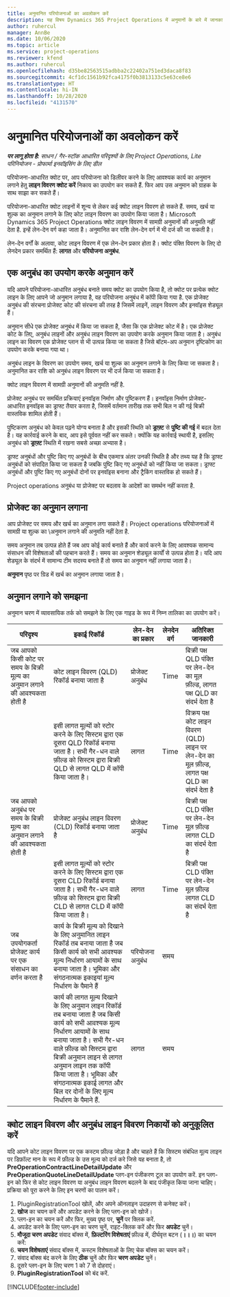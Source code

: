 ```yaml
---
title: अनुमानित परियोजनाओं का अवलोकन करें
description: यह विषय Dynamics 365 Project Operations में अनुमानों के बारे में जानकारी देता है.
author: ruhercul
manager: AnnBe
ms.date: 10/06/2020
ms.topic: article
ms.service: project-operations
ms.reviewer: kfend
ms.author: ruhercul
ms.openlocfilehash: d35be82563515adbba2c22402a751ed3daca8f83
ms.sourcegitcommit: 4cf1dc1561b92fca4175f0b3813133c5e63ce8e6
ms.translationtype: HT
ms.contentlocale: hi-IN
ms.lasthandoff: 10/28/2020
ms.locfileid: "4131570"
---
```

# <a name="estimate-projects-overview"></a>अनुमानित परियोजनाओं का अवलोकन करें

_**पर लागू होता है:** साधन / गैर-स्टॉक आधारित परिदृश्यों के लिए Project Operations, Lite परिनियोजन - प्रोफार्मा इनवॉइसिंग के लिए डील_

परियोजना-आधारित क्वोट पर, आप परियोजना को डिलीवर करने के लिए आवश्यक कार्य का अनुमान लगाने हेतु **लाइन विवरण क्वोट करें** निकाय का उपयोग कर सकते हैं. फिर आप उस अनुमान को ग्राहक के साथ साझा कर सकते हैं।

परियोजना-आधारित क्वोट लाइनों में शून्य से लेकर कई क्वोट लाइन विवरण हो सकते हैं. समय, खर्च या शुल्क का अनुमान लगाने के लिए कोट लाइन विवरण का उपयोग किया जाता है। Microsoft Dynamics 365 Project Operations क्वोट लाइन विवरण में सामग्री अनुमानों की अनुमति नहीं देता है. इन्हें लेन-देन वर्ग कहा जाता है। अनुमानित कर राशि लेन-देन वर्ग में भी दर्ज की जा सकती है।

लेन-देन वर्गों के अलावा, कोट लाइन विवरण में एक लेन-देन प्रकार होता है। क्वोट पंक्ति विवरण के लिए दो लेनदेन प्रकार समर्थित हैं: **लागत** और **परियोजना अनुबंध**.

## <a name="estimate-by-using-a-contract"></a>एक अनुबंध का उपयोग करके अनुमान करें

यदि आपने परियोजना-आधारित अनुबंध बनाते समय क्वोट का उपयोग किया है, तो क्वोट पर प्रत्येक क्वोट लाइन के लिए आपने जो अनुमान लगाया है, वह परियोजना अनुबंध में कॉपी किया गया है. एक प्रोजेक्ट अनुबंध की संरचना प्रोजेक्ट कोट की संरचना की तरह है जिसमें लाइनें, लाइन विवरण और इनवॉइस शेड्यूल हैं।

अनुमान सीधे एक प्रोजेक्ट अनुबंध में किया जा सकता है, जैसा कि एक प्रोजेक्ट कोट में है। एक प्रोजेक्ट कोट के लिए, अनुबंध लाइनों और अनुबंध लाइन विवरण का उपयोग करके अनुमान किया जाता है। अनुबंध लाइन का विवरण एक प्रोजेक्ट प्लान से भी उत्पन्न किया जा सकता है जिसे बॉटम-अप अनुमान दृष्टिकोण का उपयोग करके बनाया गया था।

अनुबंध लाइन के विवरण का उपयोग समय, खर्च या शुल्क का अनुमान लगाने के लिए किया जा सकता है। अनुमानित कर राशि को अनुबंध लाइन विवरण पर भी दर्ज किया जा सकता है।

क्वोट लाइन विवरण में सामग्री अनुमानों की अनुमति नहीं है.

प्रोजेक्ट अनुबंध पर समर्थित प्रक्रियाएं इनवॉइस निर्माण और पुष्टिकरण हैं। इनवॉइस निर्माण प्रोजेक्ट-आधारित इनवॉइस का ड्राफ्ट तैयार करता है, जिसमें वर्तमान तारीख तक सभी बिल न की गई बिक्री वास्तविक शामिल होती हैं।

पुष्टिकरण अनुबंध को केवल पढ़ने योग्य बनाता है और इसकी स्थिति को **ड्राफ़्ट** से **पुष्टि की गई** में बदल देता है। यह कार्रवाई करने के बाद, आप इसे पूर्ववत नहीं कर सकते। क्योंकि यह कार्रवाई स्थायी है, इसलिए अनुबंध को **ड्राफ़्ट** स्थिति में रखना सबसे अच्छा अभ्यास है।

ड्राफ्ट अनुबंधों और पुष्टि किए गए अनुबंधों के बीच एकमात्र अंतर उनकी स्थिति है और तथ्य यह है कि ड्राफ्ट अनुबंधों को संपादित किया जा सकता है जबकि पुष्टि किए गए अनुबंधों को नहीं किया जा सकता। ड्राफ्ट अनुबंधों और पुष्टि किए गए अनुबंधों दोनों पर इनवॉइस बनाना और ट्रैकिंग वास्तविक हो सकते हैं।

Project operations अनुबंध या प्रोजेक्ट पर बदलाव के आदेशों का समर्थन नहीं करता है.

## <a name="estimating-projects"></a>प्रोजेक्ट का अनुमान लगाना

आप प्रोजेक्ट पर समय और खर्च का अनुमान लगा सकते हैं। Project operations परियोजनाओं में सामग्री या शुल्क का \अनुमान लगाने की अनुमति नहीं देता है.

समय अनुमान तब उत्पन्न होते हैं जब आप कोई कार्य बनाते हैं और कार्य करने के लिए आवश्यक सामान्य संसाधन की विशेषताओं की पहचान करते हैं। समय का अनुमान शेड्यूल कार्यों से उत्पन्न होता है। यदि आप शेड्यूल के संदर्भ में सामान्य टीम सदस्य बनाते हैं तो समय का अनुमान नहीं लगाया जाता है।

**अनुमान** पृष्ठ पर ग्रिड में खर्च का अनुमान लगाया जाता है।

## <a name="understanding-estimation"></a>अनुमान लगाने को समझना

अनुमान चरण में व्यावसायिक तर्क को समझने के लिए एक गाइड के रूप में निम्न तालिका का उपयोग करें।

| परिदृश्य                                                                                                                                                                                                                                                                                                                                          | इकाई रिकॉर्ड                                                                                                                                                                                                       | लेन-देन का प्रकार | लेनदेन वर्ग | अतिरिक्त जानकारी                                                            |
|---------------------------------------------------------------------------------------------------------------------------------------------------------------------------------------------------------------------------------------------------------------------------------------------------------------------------------------------------|---------------------------------------------------------------------------------------------------------------------------------------------------------------------------------------------------------------------|------------------|-------------|-----------------------------------------------------------------------------------|
| जब आपको किसी कोट पर समय के बिक्री मूल्य का अनुमान लगाने की आवश्यकता होती है                                                                                                                                                                                                                                                                                    | कोट लाइन विवरण (QLD) रिकॉर्ड बनाया जाता है                                                                                                                                                                               | प्रोजेक्ट अनुबंध | Time        | बिक्री पक्ष QLD पंक्ति पर लेन-देन का मूल फ़ील्ड, लागत पक्ष QLD का संदर्भ देता है |
|                                                                                                                                                                                                                                                                                     | इसी लागत मूल्यों को स्टोर करने के लिए सिस्टम द्वारा एक दूसरा QLD रिकॉर्ड बनाया जाता है। सभी गैर-धन वाले फ़ील्ड को सिस्टम द्वारा बिक्री QLD से लागत QLD में कॉपी किया जाता है।                                                                                                                                                                               | लागत | Time        | विक्रय पक्ष कोट लाइन विवरण (QLD) लाइन पर लेन-देन का मूल फ़ील्ड, लागत पक्ष QLD का संदर्भ देता है |
| जब आपको अनुबंध पर समय के बिक्री मूल्य का अनुमान लगाने की आवश्यकता होती है                                                                                                                                                                                                                                                                                 | प्रोजेक्ट अनुबंध लाइन विवरण (CLD) रिकॉर्ड बनाया जाता है                                                                                                                                                                    | प्रोजेक्ट अनुबंध | Time        | बिक्री पक्ष CLD पंक्ति पर लेन-देन मूल फ़ील्ड लागत CLD का संदर्भ देता है      |
|                                                                                                                                                                                                                                                                                  | इसी लागत मूल्यों को स्टोर करने के लिए सिस्टम द्वारा एक दूसरा CLD रिकॉर्ड बनाया जाता है। सभी गैर-धन वाले फ़ील्ड को सिस्टम द्वारा बिक्री CLD से लागत CLD में कॉपी किया जाता है।                                                                                                                                                                    | लागत | Time        | बिक्री पक्ष CLD पंक्ति पर लेन-देन मूल फ़ील्ड लागत CLD का संदर्भ देता है      |
| जब उपयोगकर्ता प्रोजेक्ट कार्य पर एक संसाधन का वर्णन करता है                                                                                                                                                                                                                                                                                            | कार्य के बिक्री मूल्य को दिखाने के लिए अनुमानित लाइन रिकॉर्ड तब बनाया जाता है जब किसी कार्य को सभी आवश्यक मूल्य निर्धारण आयामों के साथ बनाया जाता है। भूमिका और संगठनात्मक इकाइयां मूल्य निर्धारण के पैमाने हैं | परियोजना अनुबंध | समय        |                                                                                   |
|     | कार्य की लागत मूल्य दिखाने के लिए अनुमान लाइन रिकॉर्ड तब बनाया जाता है जब किसी कार्य को सभी आवश्यक मूल्य निर्धारण आयामों के साथ बनाया जाता है। सभी गैर-धन वाले फ़ील्ड को सिस्टम द्वारा बिक्री अनुमान लाइन से लागत अनुमान लाइन तक कॉपी किया जाता है। भूमिका और संगठनात्मक इकाई लागत और बिल दर दोनों के लिए मूल्य निर्धारण के पैमाने हैं.                                                                                                                                                                                                                | लागत             | समय           |                                                                                   |



## <a name="customize-the-quote-line-detail-and-contract-line-detail-entities"></a>क्वोट लाइन विवरण और अनुबंध लाइन विवरण निकायों को अनुकूलित करें

यदि आपने कोट लाइन विवरण पर एक कस्टम फ़ील्ड जोड़ा है और चाहते हैं कि सिस्टम संबंधित मूल्य लाइन पर डिफ़ॉल्ट मान के रूप में फ़ील्ड के उस मूल्य को दर्ज करे जिसे यह बनाता है, तो **PreOperationContractLineDetailUpdate** और **PreOperationQuoteLineDetailUpdate** प्लग-इन पंजीकरण टूल का उपयोग करें. इन प्लग-इन को फिर से कोट लाइन विवरण या अनुबंध लाइन विवरण बदलने के बाद पंजीकृत किया जाना चाहिए। प्रक्रिया को पूरा करने के लिए इन चरणों का पालन करें।

1. PluginRegistrationTool खोलें, और अपने ऑनलाइन उदाहरण से कनेक्ट करें।
2. **खोज** का चयन करें और अपडेट करने के लिए प्लग-इन को खोजें।
3. प्लग-इन का चयन करें और फिर, मुख्य पृष्ठ पर, **चुनें** पर क्लिक करें.
4. अपडेट करने के लिए प्लग-इन का चरण चुनें, राइट-क्लिक करें और फिर **अपडेट** चुनें।
5. **मौजूदा चरण अपडेट** संवाद बॉक्स में, **फ़िल्टरिंग विशेषताएं** फ़ील्ड में, दीर्घवृत्त बटन (**।।।**) का चयन करें:
6. **चयन विशेषताएं** संवाद बॉक्स में, कस्टम विशेषताओं के लिए चेक बॉक्स का चयन करें।
7. संवाद बॉक्स बंद करने के लिए **ठीक** चुनें और फिर **चरण अपडेट** चुनें।
8. दूसरे प्लग-इन के लिए चरण 1 को 7 से दोहराएं।
9. **PluginRegistrationTool** को बंद करें.


[!INCLUDE[footer-include](../includes/footer-banner.md)]